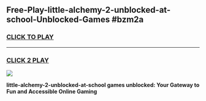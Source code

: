 
## Free-Play-little-alchemy-2-unblocked-at-school-Unblocked-Games #bzm2a
<h3>
<a href="https://news.freeplayer.one?title=little-alchemy-2-unblocked-at-school&ref=8M">CLICK TO PLAY</a></h3>
<hr>

<h3>
<a href="https://news.freeplayer.one?title=little-alchemy-2-unblocked-at-school&ref=8M">CLICK 2 PLAY</a>
  
</h3>

<a href="https://news.freeplayer.one?title=little-alchemy-2-unblocked-at-school&ref=8M"><img src="https://clearcache.store/games.png"></a>


**little-alchemy-2-unblocked-at-school games unblocked: Your Gateway to Fun and Accessible Online Gaming**
